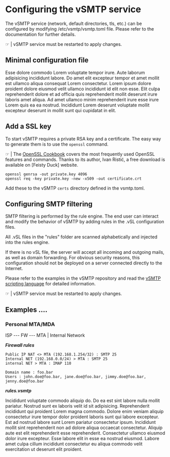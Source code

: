 # Configuring the vSMTP service

The vSMTP service (network, default directories, tls, etc.) can be configured by modifying /etc/vsmtp/vsmtp.toml file. Please refer to the documentation for further details.

&#9758; | vSMTP service must be restarted to apply changes.

## Minimal configuration file

Esse dolore commodo Lorem voluptate tempor irure. Aute laborum adipisicing incididunt labore. Do amet elit excepteur tempor et amet mollit est ullamco aliqua consequat Lorem consectetur. Lorem ipsum dolore proident dolore eiusmod velit ullamco incididunt id elit non esse. Elit culpa reprehenderit dolore et ad officia quis reprehenderit mollit deserunt irure laboris amet aliqua. Ad amet ullamco minim reprehenderit irure esse irure Lorem quis ea ea nostrud. Incididunt Lorem deserunt voluptate mollit excepteur deserunt in mollit sunt qui cupidatat in elit.

## Add a SSL key

To start vSMTP requires a private RSA key and a certificate. The easy way to generate them is to use the `openssl` command.


&#9758; | The [OpenSSL Cookbook] covers the most frequently used OpenSSL features and commands. Thanks to its author, Ivan Ristić, a free download is available on [Feisty Duck] website.

[OpenSSL Cookbook]: https://www.feistyduck.com/books/openssl-cookbook/


```shell
openssl genrsa -out private.key 4096
openssl req -key private.key -new -x509 -out certificate.crt
```

Add these to the vSMTP `certs` directory defined in the vsmtp.toml.

## Configuring SMTP filtering

SMTP filtering is performed by the rule engine. The end user can interact and modify the behavior of vSMTP by adding rules in the .vSL configuration files.

All .vSL files in the "rules" folder are scanned alphabetically and injected into the rules engine.

If there is no vSL file, the server will accept all incoming and outgoing mails, as well as domain forwarding.
For obvious security reasons, this configuration should not be deployed on a server connected directly to the Internet.

Please refer to the examples in the vSMTP repository and read the [vSMTP scripting language] for detailed information.

[vSMTP scripting language]: https://github.com/viridIT/vSMTP/wiki/vSMTP-Scripting-Language-vSL

&#9758; | vSMTP service must be restarted to apply changes.

## Examples ....

### Personal MTA/MDA

ISP --- FW --- MTA
         |
    Internal Network

___Firewall rules___

```shell
Public IP NAT <> MTA (192.168.1.254/32) : SMTP 25
Internal NET (192.168.0.0/24) > MTA : SMTP 25
internal NET > MTA : IMAP 110

Domain name : foo.bar
Users : john.doe@foo.bar, jane.doe@foo.bar, jimmy.doe@foo.bar, jenny.doe@foo.bar
```

___rules.vsmtp___

Incididunt voluptate commodo aliquip do. Do ea est sint labore nulla mollit pariatur. Nostrud sunt ex laboris velit id sit adipisicing. Reprehenderit incididunt qui proident Lorem magna commodo. Dolore enim veniam aliquip consectetur irure tempor dolor proident laboris sunt qui labore excepteur. Est ad nostrud labore sunt Lorem pariatur consectetur ipsum. Incididunt mollit sint reprehenderit non ad dolore aliqua occaecat consectetur. Aliquip aute est elit reprehenderit esse reprehenderit. Consectetur ullamco eiusmod dolor irure excepteur. Esse labore elit in esse ea nostrud eiusmod. Labore amet culpa cillum incididunt consectetur eu aliqua commodo velit exercitation ut deserunt elit proident.
